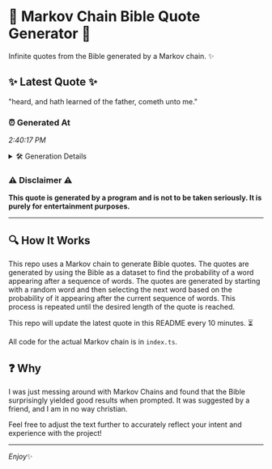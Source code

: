 # 📖 Markov Chain Bible Quote Generator 📖

Infinite quotes from the Bible generated by a Markov chain. ✨

## ✨ Latest Quote ✨
"heard, and hath learned of the father, cometh unto me."

### ⏰ Generated At
*2:40:17 PM*

<details>
    <summary>🛠️ Generation Details</summary>
    <p>
        <strong>🌱 Seed:</strong> heard,<br>
        <strong>🔄 Iterations:</strong> 9<br>
        <strong>📜 Context History:</strong><br>[ heard, ]: and<br>[ heard,, and ]: hath<br>[ heard,, and, hath ]: learned<br>[ heard,, and, hath, learned ]: of<br>[ heard,, and, hath, learned, of ]: the<br>[ heard,, and, hath, learned, of, the ]: father,<br>[ and, hath, learned, of, the, father, ]: cometh<br>[ hath, learned, of, the, father,, cometh ]: unto<br>[ learned, of, the, father,, cometh, unto ]: me.<br>
    </p>
</details>

### ⚠️ Disclaimer ⚠️
**This quote is generated by a program and is not to be taken seriously. It is purely for entertainment purposes.**

---

## 🔍 How It Works

This repo uses a Markov chain to generate Bible quotes. The quotes are generated by using the Bible as a dataset to find the probability of a word appearing after a sequence of words. The quotes are generated by starting with a random word and then selecting the next word based on the probability of it appearing after the current sequence of words. This process is repeated until the desired length of the quote is reached.

This repo will update the latest quote in this README every 10 minutes. ⏳

All code for the actual Markov chain is in `index.ts`.

## ❓ Why

I was just messing around with Markov Chains and found that the Bible surprisingly yielded good results when prompted. 
It was suggested by a friend, and I am in no way christian.

Feel free to adjust the text further to accurately reflect your intent and experience with the project!

---

*Enjoy*✨
